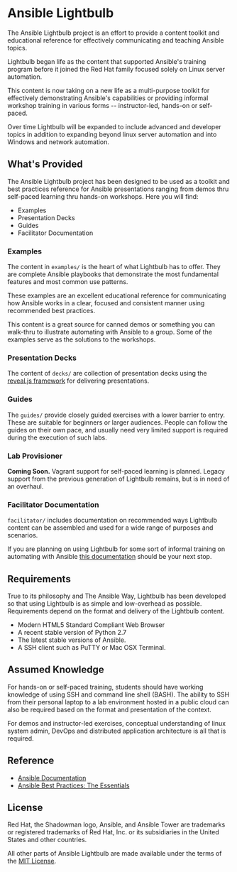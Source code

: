# Ansible Lightbulb

The Ansible Lightbulb project is an effort to provide a content toolkit and educational reference for effectively communicating and teaching Ansible topics.

Lightbulb began life as the content that supported Ansible's training program before it joined the Red Hat family focused solely on Linux server automation.

This content is now taking on a new life as a multi-purpose toolkit for effectively demonstrating Ansible's capabilities or providing informal workshop training in various forms -- instructor-led, hands-on or self-paced.

Over time Lightbulb will be expanded to include advanced and developer topics in addition to expanding beyond linux server automation and into Windows and network automation.

## What's Provided

The Ansible Lightbulb project has been designed to be used as a toolkit and best practices reference for Ansible presentations ranging from demos thru self-paced learning thru hands-on workshops. Here you will find:

* Examples
* Presentation Decks
* Guides
* Facilitator Documentation

### Examples

The content in `examples/` is the heart of what Lightbulb has to offer. They are complete Ansible playbooks that demonstrate the most fundamental features and most common use patterns.

These examples are an excellent educational reference for communicating how Ansible works in a clear, focused and consistent manner using recommended best practices.

This content is a great source for canned demos or something you can walk-thru to illustrate automating with Ansible to a group. Some of the examples  serve as the solutions to the workshops.


### Presentation Decks

The content of `decks/` are collection of presentation decks using the [reveal.js framework](http://lab.hakim.se/reveal-js/) for delivering presentations.

### Guides

The `guides/` provide closely guided exercises with a lower barrier to entry. These are suitable for beginners or larger audiences. People can follow the guides on their own pace, and usually need very limited support is required during the execution of such labs.

### Lab Provisioner

**Coming Soon.** Vagrant support for self-paced learning is planned. Legacy support from the previous generation of Lightbulb remains, but is in need of an overhaul.

### Facilitator Documentation

`facilitator/` includes documentation on recommended ways Lightbulb content can be assembled and used for a wide range of purposes and scenarios.

If you are planning on using Lightbulb for some sort of informal training on automating with Ansible [this documentation](facilitator/README.md) should be your next stop.

## Requirements

True to its philosophy and The Ansible Way, Lightbulb has been developed so that using Lightbulb is as simple and low-overhead as possible. Requirements depend on the format and delivery of the Lightbulb content.

* Modern HTML5 Standard Compliant Web Browser
* A recent stable version of Python 2.7 
* The latest stable versions of Ansible.
* A SSH client such as PuTTY or Mac OSX Terminal.

## Assumed Knowledge

For hands-on or self-paced training, students should have working knowledge of using SSH and command line shell (BASH). The ability to SSH from their personal laptop to a lab environment hosted in a public cloud can also be required based on the format and presentation of the context.

For demos and instructor-led exercises, conceptual understanding of linux system admin, DevOps and distributed application architecture is all that is required.

## Reference

* [Ansible Documentation](http://docs.ansible.com)
* [Ansible Best Practices: The Essentials](https://www.ansible.com/blog/ansible-best-practices-essentials)

## License

Red Hat, the Shadowman logo, Ansible, and Ansible Tower are trademarks or registered trademarks of Red Hat, Inc. or its subsidiaries in the United States and other countries. 

All other parts of Ansible Lightbulb are made available under the terms of the [MIT License](LICENSE).
